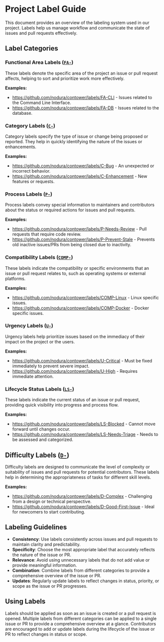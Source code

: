 # Project Label Guide

This document provides an overview of the labeling system used in our project. Labels help us manage workflow and communicate the state of issues and pull requests effectively.

## Label Categories

### Functional Area Labels ([`FA-`][FA])

These labels denote the specific area of the project an issue or pull request affects, helping to sort and prioritize work more effectively.

**Examples:**

-   https://github.com/nodura/contower/labels/FA-CLI - Issues related to the Command Line Interface.
-   https://github.com/nodura/contower/labels/FA-DB - Issues related to the database.

### Category Labels ([`C-`][C])

Category labels specify the type of issue or change being proposed or reported. They help in quickly identifying the nature of the issues or enhancements.

**Examples:**

-   https://github.com/nodura/contower/labels/C-Bug - An unexpected or incorrect behavior.
-   https://github.com/nodura/contower/labels/C-Enhancement - New features or requests.

### Process Labels ([`P-`][P])

Process labels convey special information to maintainers and contributors about the status or required actions for issues and pull requests.

**Examples:**

-   https://github.com/nodura/contower/labels/P-Needs-Review - Pull requests that require code review.
-   https://github.com/nodura/contower/labels/P-Prevent-Stale - Prevents old inactive issues/PRs from being closed due to inactivity.

### Compatibility Labels ([`COMP-`][COMP])

These labels indicate the compatibility or specific environments that an issue or pull request relates to, such as operating systems or external platforms.

**Examples:**

-   https://github.com/nodura/contower/labels/COMP-Linux - Linux specific issues.
-   https://github.com/nodura/contower/labels/COMP-Docker - Docker specific issues.

### Urgency Labels ([`U-`][U])

Urgency labels help prioritize issues based on the immediacy of their impact on the project or the users.

**Examples:**

-   https://github.com/nodura/contower/labels/U-Critical - Must be fixed immediately to prevent severe impact.
-   https://github.com/nodura/contower/labels/U-High - Requires immediate attention.

### Lifecycle Status Labels ([`LS-`][LS])

These labels indicate the current status of an issue or pull request, providing quick visibility into progress and process flow.

**Examples:**

-   https://github.com/nodura/contower/labels/LS-Blocked - Cannot move forward until changes occur.
-   https://github.com/nodura/contower/labels/LS-Needs-Triage - Needs to be assessed and categorized.

## Difficulty Labels ([`D-`][D])

Difficulty labels are designed to communicate the level of complexity or suitability of issues and pull requests for potential contributors. These labels help in determining the appropriateness of tasks for different skill levels.

**Examples:**

-   https://github.com/nodura/contower/labels/D-Complex - Challenging from a design or technical perspective.
-   https://github.com/nodura/contower/labels/D-Good-First-Issue - Ideal for newcomers to start contributing.

## Labeling Guidelines

-   **Consistency**: Use labels consistently across issues and pull requests to maintain clarity and predictability.
-   **Specificity**: Choose the most appropriate label that accurately reflects the nature of the issue or PR.
-   **Relevance**: Avoid using unnecessary labels that do not add value or provide meaningful information.
-   **Combination**: Combine labels from different categories to provide a comprehensive overview of the issue or PR.
-   **Updates**: Regularly update labels to reflect changes in status, priority, or scope as the issue or PR progresses.

## Using Labels

Labels should be applied as soon as an issue is created or a pull request is opened. Multiple labels from different categories can be applied to a single issue or PR to provide a comprehensive overview at a glance. Contributors are encouraged to add or update labels during the lifecycle of the issue or PR to reflect changes in status or scope.

[FA]: https://github.com/nodura/contower/labels?q=FA-
[C]: https://github.com/nodura/contower/labels?q=C-
[P]: https://github.com/nodura/contower/labels?q=P-
[COMP]: https://github.com/nodura/contower/labels?q=COMP-
[U]: https://github.com/nodura/contower/labels?q=U-
[LS]: https://github.com/nodura/contower/labels?q=LS-
[D]: https://github.com/nodura/contower/labels?q=D-

